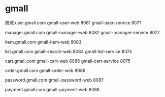 # gmall
商城
user.gmall.com   gmall-user-web    8081
gmall-user-service 8071

manager.gmall.com gmall-manager-web 8082
gmall-manager-service 8072

item.gmall.com gmall-item-web 8083


list.gmall.com gmall-search-web 8084
gmall-list-service 8074

cart.gmall.com gmall-cart-web 8085
gmall-cart-service 8075

order.gmall.com gmall-order-web 8086

password.gmall.com gmall-password-web 8087

payment.gmall.com gmall-payment-web 8088

